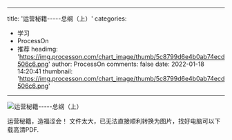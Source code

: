 
---
title: '运营秘籍-----总纲（上）'
categories: 
 - 学习
 - ProcessOn
 - 推荐
headimg: 'https://img.processon.com/chart_image/thumb/5c8799d6e4b0ab74ecd506c6.png'
author: ProcessOn
comments: false
date: 2022-01-18 14:20:41
thumbnail: 'https://img.processon.com/chart_image/thumb/5c8799d6e4b0ab74ecd506c6.png'
---

<div>   
<img class="thumb" alt="运营秘籍-----总纲（上）" src="https://img.processon.com/chart_image/thumb/5c8799d6e4b0ab74ecd506c6.png" referrerpolicy="no-referrer">
<p>运营秘籍，造福涩会！ 文件太大，已无法直接顺利转换为图片，找好电脑可以下载高清PDF.</p>  
</div>
            